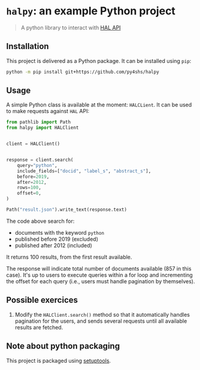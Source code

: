 # `halpy`: an example Python project

> A python library to interact with [HAL API](https://api.archives-ouvertes.fr/docs/search)

## Installation

This project is delivered as a Python package. It can be installed using `pip`:

```bash
python -m pip install git+https://github.com/py4shs/halpy
```

## Usage

A simple Python class is available at the moment: `HALCLient`. It can be used to make requests against `HAL` API:

```python
from pathlib import Path
from halpy import HALClient


client = HALClient()


response = client.search(
    query="python",
    include_fields=["docid", "label_s", "abstract_s"],
    before=2019,
    after=2012,
    rows=100,
    offset=0,
)

Path("result.json").write_text(response.text)
```

The code above search for:

- documents with the keyword `python`
- published before 2019 (excluded)
- published after 2012 (included)

It returns 100 results, from the first result available.

The response will indicate total number of documents available (857 in this case). It's up to users to execute queries
within a for loop and incrementing the offset for each query (i.e., users must handle pagination by themselves).

## Possible exercices

1. Modify the `HALClient.search()` method so that it automatically handles pagination for the users, and sends several requests until all available results are fetched.

## Note about python packaging

This project is packaged using [setuptools](https://setuptools.pypa.io/en/latest/userguide/pyproject_config.html).